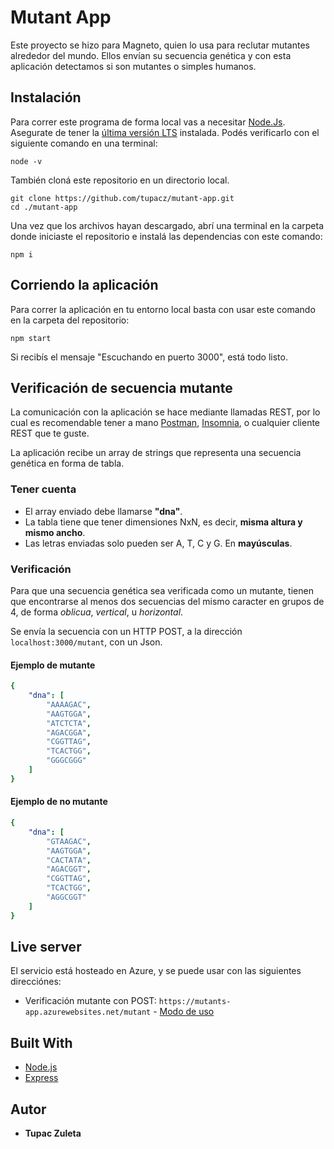 # Mutant App

Este proyecto se hizo para Magneto, quien lo usa para reclutar mutantes alrededor del mundo. Ellos envían su secuencia genética y con esta aplicación detectamos si son mutantes o simples humanos.

## Instalación

Para correr este programa de forma local vas a necesitar [Node.Js](https://nodejs.org/en/). Asegurate de tener la [última versión LTS](https://nodejs.org/en/download/) instalada. Podés verificarlo con el siguiente comando en una terminal:
```
node -v
```

También cloná este repositorio en un directorio local.
```
git clone https://github.com/tupacz/mutant-app.git
cd ./mutant-app
```

Una vez que los archivos hayan descargado, abrí una terminal en la carpeta donde iniciaste el repositorio e instalá las dependencias con este comando:
```
npm i
```
## Corriendo la aplicación

Para correr la aplicación en tu entorno local basta con usar este comando en la carpeta del repositorio:
```
npm start
```
Si recibís el mensaje "Escuchando en puerto 3000", está todo listo.


## Verificación de secuencia mutante
La comunicación con la aplicación se hace mediante llamadas REST, por lo cual es recomendable tener a mano [Postman](https://www.postman.com/), [Insomnia](https://insomnia.rest/), o cualquier cliente REST que te guste.

La aplicación recibe un array de strings que representa una secuencia genética en forma de tabla.

### Tener cuenta
- El array enviado debe llamarse **"dna"**.
- La tabla tiene que tener dimensiones NxN, es decir, **misma altura y mismo ancho**.
- Las letras enviadas solo pueden ser A, T, C y G. En **mayúsculas**.

### Verificación
Para que una secuencia genética sea verificada como un mutante, tienen que encontrarse al menos dos secuencias del mismo caracter en grupos de 4, de forma *oblicua*, *vertical*, u *horizontal*.

Se envía la secuencia con un HTTP POST, a la dirección `localhost:3000/mutant`, con un Json.

#### Ejemplo de mutante
```yaml
{
    "dna": [
        "AAAAGAC",
        "AAGTGGA",
        "ATCTCTA",
        "AGACGGA",
        "CGGTTAG",
        "TCACTGG",
        "GGGCGGG"
    ]
}
```

#### Ejemplo de no mutante
```yaml
{
    "dna": [
        "GTAAGAC",
        "AAGTGGA",
        "CACTATA",
        "AGACGGT",
        "CGGTTAG",
        "TCACTGG",
        "AGGCGGT"
    ]
}
```
## Live server

El servicio está hosteado en Azure, y se puede usar con las siguientes direcciónes:
- Verificación mutante con POST: `https://mutants-app.azurewebsites.net/mutant` - [Modo de uso](#Verificación-de-secuencia-mutante)

## Built With

* [Node.js](http://www.dropwizard.io/1.0.2/docs/)
* [Express](https://maven.apache.org/)

## Autor

* **Tupac Zuleta**
